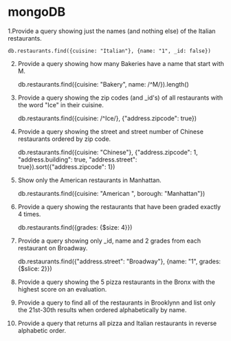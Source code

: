 # mongoDB

1.Provide a query showing just the names (and nothing else) of the Italian restaurants.

    db.restaurants.find({cuisine: "Italian"}, {name: "1", _id: false})

2. Provide a query showing how many Bakeries have a name that start with M.

    db.restaurants.find({cuisine: "Bakery", name: /^M/}).length()

3. Provide a query showing the zip codes (and _id's) of all restaurants with the word "Ice" in their cuisine.

    db.restaurants.find({cuisine: /^Ice/}, {"address.zipcode": true})

4. Provide a query showing the street and street number of Chinese restaurants ordered by zip code.
    
    db.restaurants.find({cuisine: "Chinese"}, {"address.zipcode": 1, "address.building": true, "address.street": true}).sort({"address.zipcode": 1})

5. Show only the American restaurants in Manhattan.

    db.restaurants.find({cuisine: "American ", borough: "Manhattan"})

6. Provide a query showing the restaurants that have been graded exactly 4 times.
    
    db.restaurants.find({grades: {$size: 4}})

7. Provide a query showing only _id, name and 2 grades from each restaurant on Broadway.

    db.restaurants.find({"address.street": "Broadway"}, {name: "1", grades: {$slice: 2}})

8. Provide a query showing the 5 pizza restaurants in the Bronx with the highest score on an evaluation.

    

9. Provide a query to find all of the restaurants in Brooklynn and list only the 21st-30th results when ordered alphabetically by name.

10. Provide a query that returns all pizza and Italian restaurants in reverse alphabetic order.
